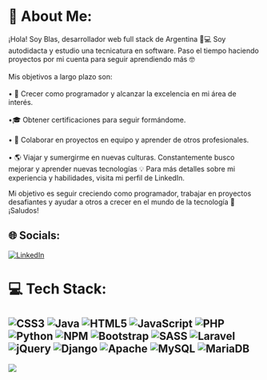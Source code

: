 # 💫 About Me:
¡Hola! Soy Blas, desarrollador web full stack de Argentina 🚀💻 Soy autodidacta y estudio una tecnicatura en software. Paso el tiempo haciendo proyectos por mi cuenta para seguir aprendiendo más 🤓
<br><br>Mis objetivos a largo plazo son:<br><br>•  💪 Crecer como programador y alcanzar la excelencia en mi área de interés.<br><br>•🎓 Obtener certificaciones para seguir formándome.
<br><br>• 🤝 Colaborar en proyectos en equipo y aprender de otros profesionales.
<br><br>• 🌎 Viajar y sumergirme en nuevas culturas.
Constantemente busco mejorar y aprender nuevas tecnologías 💡 Para más detalles sobre mi experiencia y habilidades, visita mi perfil de LinkedIn.

Mi objetivo es seguir creciendo como programador, trabajar en proyectos desafiantes y ayudar a otros a crecer en el mundo de la tecnología 🚀 ¡Saludos!

## 🌐 Socials:
[![LinkedIn](https://img.shields.io/badge/LinkedIn-%230077B5.svg?logo=linkedin&logoColor=white)](https://www.linkedin.com/in/blasgiraldes/) 

# 💻 Tech Stack:
![CSS3](https://img.shields.io/badge/css3-%231572B6.svg?style=for-the-badge&logo=css3&logoColor=white) ![Java](https://img.shields.io/badge/java-%23ED8B00.svg?style=for-the-badge&logo=java&logoColor=white) ![HTML5](https://img.shields.io/badge/html5-%23E34F26.svg?style=for-the-badge&logo=html5&logoColor=white) ![JavaScript](https://img.shields.io/badge/javascript-%23323330.svg?style=for-the-badge&logo=javascript&logoColor=%23F7DF1E) ![PHP](https://img.shields.io/badge/php-%23777BB4.svg?style=for-the-badge&logo=php&logoColor=white) ![Python](https://img.shields.io/badge/python-3670A0?style=for-the-badge&logo=python&logoColor=ffdd54) ![NPM](https://img.shields.io/badge/NPM-%23000000.svg?style=for-the-badge&logo=npm&logoColor=white) ![Bootstrap](https://img.shields.io/badge/bootstrap-%23563D7C.svg?style=for-the-badge&logo=bootstrap&logoColor=white) ![SASS](https://img.shields.io/badge/SASS-hotpink.svg?style=for-the-badge&logo=SASS&logoColor=white) ![Laravel](https://img.shields.io/badge/laravel-%23FF2D20.svg?style=for-the-badge&logo=laravel&logoColor=white) ![jQuery](https://img.shields.io/badge/jquery-%230769AD.svg?style=for-the-badge&logo=jquery&logoColor=white) ![Django](https://img.shields.io/badge/django-%23092E20.svg?style=for-the-badge&logo=django&logoColor=white) ![Apache](https://img.shields.io/badge/apache-%23D42029.svg?style=for-the-badge&logo=apache&logoColor=white) ![MySQL](https://img.shields.io/badge/mysql-%2300f.svg?style=for-the-badge&logo=mysql&logoColor=white) ![MariaDB](https://img.shields.io/badge/MariaDB-003545?style=for-the-badge&logo=mariadb&logoColor=white) 
---
[![](https://visitcount.itsvg.in/api?id=blasgiraldes&icon=0&color=11)](https://visitcount.itsvg.in)

<!-- Proudly created with GPRM ( https://gprm.itsvg.in ) -->
